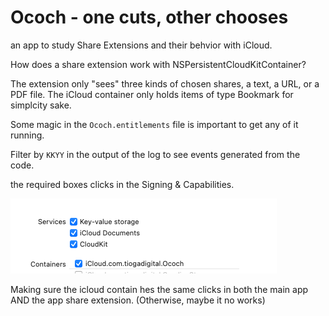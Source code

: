
# Ococh - one cuts, other chooses

an app to study Share Extensions and their behvior with iCloud.

How does a share extension work with NSPersistentCloudKitContainer?

The extension only "sees" three kinds of chosen shares, a text, a URL, or a PDF file.
The iCloud container only holds items of type Bookmark for simplcity sake.

Some magic in the `Ococh.entitlements` file is important to get any of it running.

Filter by `KKYY` in the output of the log to see events generated from the code.


the required boxes clicks in the Signing & Capabilities.

![iCloud boxes](./RequiredChecksForiCloud.png)

Making sure the icloud contain hes the same clicks in both the main app AND the app share extension. (Otherwise, maybe it no works)
